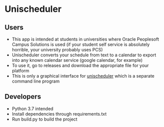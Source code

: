# Unischeduler

## Users
* This app is intended at students in universities where Oracle Peoplesoft Campus Solutions is used (if your student self service is absolutely horrible, your university probably uses PCS)
* Unischeduler converts your schedule from text to a calendar to export into any known calendar service (google calendar, for example)
* To use it, go to releases and download the appropriate file for your platform
* This is only a graphical interface for [unischeduler](https://github.com/Varabe/unischeduler) which is a separate command line program

## Developers

* Python 3.7 intended
* Install dependencies through requirements.txt
* Run build.py to build the project
